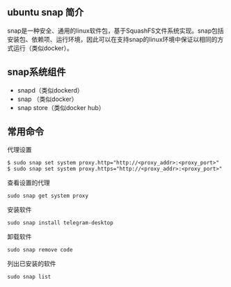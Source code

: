 ## ubuntu snap 简介
snap是一种安全、通用的linux软件包，基于SquashFS文件系统实现。snap包括安装包、依赖项、运行环境，因此可以在支持snap的linux环境中保证以相同的方式运行（类似docker）。

## snap系统组件
- snapd（类似dockerd）
- snap （类似docker）
- snap store（类似docker hub）

## 常用命令
代理设置
```
$ sudo snap set system proxy.http="http://<proxy_addr>:<proxy_port>"
$ sudo snap set system proxy.https="http://<proxy_addr>:<proxy_port>"
```

查看设置的代理
```
sudo snap get system proxy
```

安装软件
```
sudo snap install telegram-desktop
```
卸载软件
```
sudo snap remove code
```
列出已安装的软件
```
sudo snap list
```
